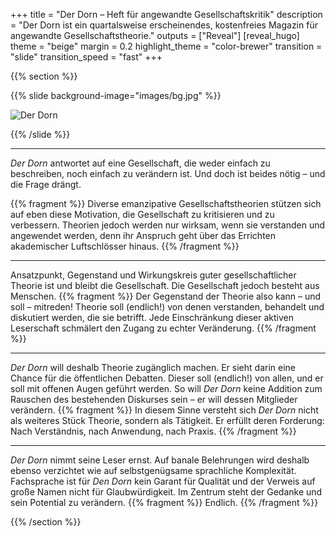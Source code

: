 +++
title = "Der Dorn – Heft für angewandte Gesellschaftskritik"
description = "Der Dorn ist ein quartalsweise erscheinendes, kostenfreies Magazin für angewandte Gesellschaftstheorie."
outputs = ["Reveal"]
[reveal_hugo]
theme = "beige"
margin = 0.2
highlight_theme = "color-brewer"
transition = "slide"
transition_speed = "fast"
+++

{{% section %}}

{{% slide background-image="images/bg.jpg" %}}

![Der Dorn](images/banner.png)

{{% /slide %}}

---

_Der Dorn_ antwortet auf eine Gesellschaft, die weder einfach zu beschreiben, noch einfach zu verändern ist. Und doch ist beides nötig – und die Frage drängt.

{{% fragment %}} Diverse emanzipative Gesellschaftstheorien stützen sich auf eben diese Motivation, die Gesellschaft zu kritisieren und zu verbessern. Theorien jedoch werden nur wirksam, wenn sie verstanden und angewendet werden, denn ihr Anspruch geht über das Errichten akademischer Luftschlösser hinaus. {{% /fragment %}}

---

Ansatzpunkt, Gegenstand und Wirkungskreis guter gesellschaftlicher Theorie ist und bleibt die Gesellschaft. Die Gesellschaft jedoch besteht aus Menschen. {{% fragment %}} Der Gegenstand der Theorie also kann – und soll – mitreden! Theorie soll (endlich!) von denen verstanden, behandelt und diskutiert werden, die sie betrifft. Jede Einschränkung dieser aktiven Leserschaft schmälert den Zugang zu echter Veränderung. {{% /fragment %}}

---

_Der Dorn_ will deshalb Theorie zugänglich machen. Er sieht darin eine Chance für die öffentlichen Debatten. Dieser soll (endlich!) von allen, und er soll mit offenen Augen geführt werden. So will _Der Dorn_ keine Addition zum Rauschen des bestehenden Diskurses sein – er will dessen Mitglieder verändern. {{% fragment %}} In diesem Sinne versteht sich _Der Dorn_ nicht als weiteres Stück Theorie, sondern als Tätigkeit. Er erfüllt deren Forderung: Nach Verständnis, nach Anwendung, nach Praxis. {{% /fragment %}}

---

_Der Dorn_ nimmt seine Leser ernst. Auf banale Belehrungen wird deshalb ebenso verzichtet wie auf selbstgenügsame sprachliche Komplexität. Fachsprache ist für _Den Dorn_ kein Garant für Qualität und der Verweis auf große Namen nicht für Glaubwürdigkeit. Im Zentrum steht der Gedanke und sein Potential zu verändern. {{% fragment %}} Endlich. {{% /fragment %}}

{{% /section %}}

